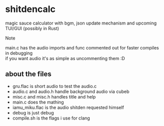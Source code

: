 # shitdencalc
magic sauce calculator with bgm, json update mechanism and upcoming TUI/GUI (possibly in Rust)

> [!NOTE]  
> main.c has the audio imports and func commented out for faster compiles in debugging\
> if you want audio it's as simple as uncommenting them :D

## about the files
- gru.flac is short audio to test the audio.c
- audio.c and audio.h handle background audio via cubeb
- misc.c and misc.h handles title and help
- main.c does the mathing
- iamu_miku.flac is the audio shitden requested himself
- debug is just debug
- compile.sh is the flags i use for clang
